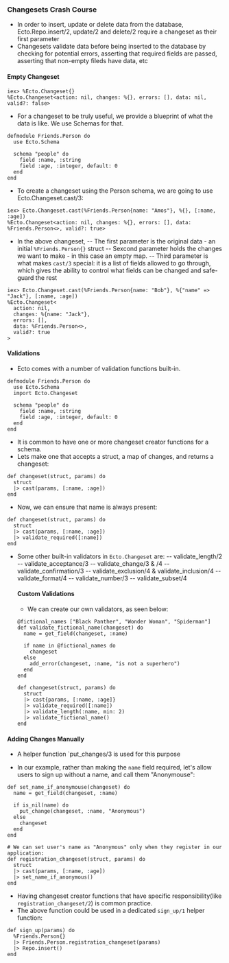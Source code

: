 ### Changesets Crash Course

- In order to insert, update or delete data from the database, Ecto.Repo.insert/2, update/2 and delete/2 require a changeset as their first parameter
- Changesets validate data before being inserted to the database by checking for potential errors, asserting that required fields are passed, asserting that non-empty fileds have data, etc

#### Empty Changeset

```
iex> %Ecto.Changeset{}
%Ecto.Changeset<action: nil, changes: %{}, errors: [], data: nil, valid?: false>
```

- For a changeset to be truly useful, we provide a blueprint of what the data is like. We use Schemas for that.

```
defmodule Friends.Person do
  use Ecto.Schema

  schema "people" do
    field :name, :string
    field :age, :integer, default: 0
  end
end
```

- To create a changeset using the Person schema, we are going to use Ecto.Changeset.cast/3:

```
iex> Ecto.Changeset.cast(%Friends.Person{name: "Amos"}, %{}, [:name, :age])
%Ecto.Changeset<action: nil, changes: %{}, errors: [], data: %Friends.Person<>, valid?: true>
```

- In the above changeset,
  -- The first parameter is the original data - an initial `%Friends.Person{}` struct
  -- Sexcond parameter holds the changes we want to make - in this case an empty map.
  -- Third parameter is what makes `cast/3` special: it is a list of fields allowed to go through, which gives the ability to control what fields can be changed and safe-guard the rest

```
iex> Ecto.Changeset.cast(%Friends.Person{name: "Bob"}, %{"name" => "Jack"}, [:name, :age])
%Ecto.Changeset<
  action: nil,
  changes: %{name: "Jack"},
  errors: [],
  data: %Friends.Person<>,
  valid?: true
>
```

#### Validations

- Ecto comes with a number of validation functions built-in.

```
defmodule Friends.Person do
  use Ecto.Schema
  import Ecto.Changeset

  schema "people" do
    field :name, :string
    field :age, :integer, default: 0
  end
end
```

- It is common to have one or more changeset creator functions for a schema.
- Lets make one that accepts a struct, a map of changes, and returns a changeset:

```
def changeset(struct, params) do
  struct
  |> cast(params, [:name, :age])
end
```

- Now, we can ensure that name is always present:

```
def changeset(struct, params) do
  struct
  |> cast(params, [:name, :age])
  |> validate_required([:name])
end
```

- Some other built-in validators in `Ecto.Changeset` are:
  -- validate_length/2
  -- validate_acceptance/3
  -- validate_change/3 & /4
  -- validate_confirmation/3
  -- validate_exclusion/4 & validate_inclusion/4
  -- validate_format/4
  -- validate_number/3
  -- validate_subset/4

  #### Custom Validations

  - We can create our own validators, as seen below:

  ```
  @fictional_names ["Black Panther", "Wonder Woman", "Spiderman"]
  def validate_fictional_name(changeset) do
    name = get_field(changeset, :name)

    if name in @fictional_names do
      changeset
    else
      add_error(changeset, :name, "is not a superhero")
    end
  end

  def changeset(struct, params) do
    struct
    |> cast{params, [:name, :age]}
    |> validate_required([:name])
    |> validate_length(:name, min: 2)
    |> validate_fictional_name()
  end
  ```

#### Adding Changes Manually

- A helper function `put_changes/3 is used for this purpose

- In our example, rather than making the `name` field required, let's allow users to sign up without a name, and call them "Anonymouse":

```
def set_name_if_anonymouse(changeset) do
  name = get_field(changeset, :name)

  if is_nil(name) do
    put_change(changeset, :name, "Anonymous")
  else
    changeset
  end
end

# We can set user's name as "Anonymous" only when they register in our application:
def registration_changeset(struct, params) do
  struct
  |> cast(params, [:name, :age])
  |> set_name_if_anonymous()
end
```

- Having changeset creator functions that have specific responsibility(like `registration_changeset/2`) is common practice.
- The above function could be used in a dedicated `sign_up/1` helper function:

```
def sign_up(params) do
  %Friends.Person{}
  |> Friends.Person.registration_changeset(params)
  |> Repo.insert()
end
```
